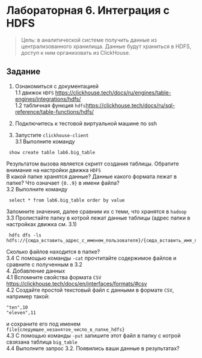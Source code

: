 # Лабораторная 6. Интеграция с HDFS

> Цель: в аналитической системе получить данные из централизованного хранилища.
> Данные будут храниться в HDFS, доступ к ним организовать из ClickHouse.  

## Задание

1. Ознакомиться с документацией  
1.1 движок ``HDFS`` https://clickhouse.tech/docs/ru/engines/table-engines/integrations/hdfs/  
1.2 табличная функция ``hdfs``https://clickhouse.tech/docs/ru/sql-reference/table-functions/hdfs/  

2. Подключитесь к тестовой виртуальной машине по ssh
3. Запустите ``clickhouse-client``  
3.1 Выполните команду  
```
 show create table lab6.big_table
```
Результатом вызова является скрипт создания таблицы. Обратите внимание на настройки движка ``HDFS``  
В какой папке хранятся данные? Данные какого формата лежат в папке? Что означает ``{0..9}`` в имени файла?  
3.2 Выполните команду
```
 select * from lab6.big_table order by value  
```
Запомните значения, далее сравним их с теми, что хранятся в ``hadoop``  
3.3 Пролистайте папку в котрой лежат данные таблицы (адрес папки в настройках движка см. 3.1)  

```
 hdfs dfs -ls hdfs://{сюда_вставить_адрес_с_именем_пользователя}/{сюда_вставить_имя_папки_из_настроек_движка}  
```
Сколько файлов находится в папке?  
3.4 С помощью команды ``-cat`` прочтитайте содержимое файлов и сравните с полученным в 3.2  
4. Добавление данных  
4.1 Вспомните свойства формата ``CSV`` https://clickhouse.tech/docs/en/interfaces/formats/#csv  
4.2 Создайте простой текстовый файл с данными в формате ``CSV``, например такой:    
```
"ten",10
"eleven",11
```
и сохраните его под именем ``file{следующее_незанятое_число_в_папке_hdfs}``  
4.3 С помощью команды ``-put`` запишите этот файл в папку с котрой свзязана таблица ``big_table``  
4.4 Выполните запрос 3.2. Появились ваши данные в результатах?  


